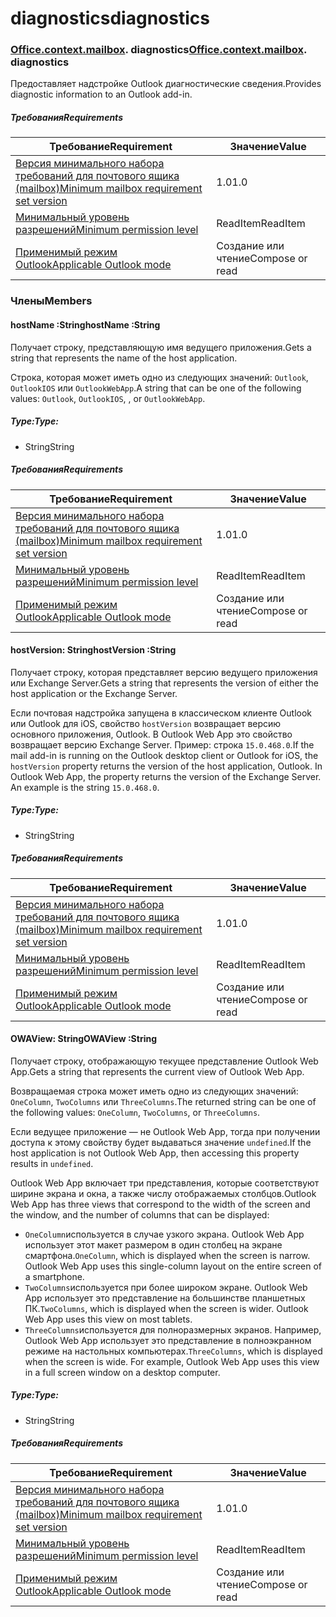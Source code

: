 
# <a name="diagnostics"></a><span data-ttu-id="e0add-101">diagnostics</span><span class="sxs-lookup"><span data-stu-id="e0add-101">diagnostics</span></span>

### <span data-ttu-id="e0add-p101">[Office](Office.md)[.context](Office.context.md)[.mailbox](Office.context.mailbox.md). diagnostics</span><span class="sxs-lookup"><span data-stu-id="e0add-p101">[Office](Office.md)[.context](Office.context.md)[.mailbox](Office.context.mailbox.md). diagnostics</span></span>

<span data-ttu-id="e0add-104">Предоставляет надстройке Outlook диагностические сведения.</span><span class="sxs-lookup"><span data-stu-id="e0add-104">Provides diagnostic information to an Outlook add-in.</span></span>

##### <a name="requirements"></a><span data-ttu-id="e0add-105">Требования</span><span class="sxs-lookup"><span data-stu-id="e0add-105">Requirements</span></span>

|<span data-ttu-id="e0add-106">Требование</span><span class="sxs-lookup"><span data-stu-id="e0add-106">Requirement</span></span>| <span data-ttu-id="e0add-107">Значение</span><span class="sxs-lookup"><span data-stu-id="e0add-107">Value</span></span>|
|---|---|
|[<span data-ttu-id="e0add-108">Версия минимального набора требований для почтового ящика (mailbox)</span><span class="sxs-lookup"><span data-stu-id="e0add-108">Minimum mailbox requirement set version</span></span>](/javascript/office/requirement-sets/outlook-api-requirement-sets)| <span data-ttu-id="e0add-109">1.0</span><span class="sxs-lookup"><span data-stu-id="e0add-109">1.0</span></span>|
|[<span data-ttu-id="e0add-110">Минимальный уровень разрешений</span><span class="sxs-lookup"><span data-stu-id="e0add-110">Minimum permission level</span></span>](https://docs.microsoft.com/outlook/add-ins/understanding-outlook-add-in-permissions)| <span data-ttu-id="e0add-111">ReadItem</span><span class="sxs-lookup"><span data-stu-id="e0add-111">ReadItem</span></span>|
|[<span data-ttu-id="e0add-112">Применимый режим Outlook</span><span class="sxs-lookup"><span data-stu-id="e0add-112">Applicable Outlook mode</span></span>](https://docs.microsoft.com/outlook/add-ins/#extension-points)| <span data-ttu-id="e0add-113">Создание или чтение</span><span class="sxs-lookup"><span data-stu-id="e0add-113">Compose or read</span></span>|

### <a name="members"></a><span data-ttu-id="e0add-114">Члены</span><span class="sxs-lookup"><span data-stu-id="e0add-114">Members</span></span>

####  <a name="hostname-string"></a><span data-ttu-id="e0add-115">hostName :String</span><span class="sxs-lookup"><span data-stu-id="e0add-115">hostName :String</span></span>

<span data-ttu-id="e0add-116">Получает строку, представляющую имя ведущего приложения.</span><span class="sxs-lookup"><span data-stu-id="e0add-116">Gets a string that represents the name of the host application.</span></span>

<span data-ttu-id="e0add-117">Строка, которая может иметь одно из следующих значений: `Outlook`, `OutlookIOS` или `OutlookWebApp`.</span><span class="sxs-lookup"><span data-stu-id="e0add-117">A string that can be one of the following values: `Outlook`, `OutlookIOS`, , or `OutlookWebApp`.</span></span>

##### <a name="type"></a><span data-ttu-id="e0add-118">Type:</span><span class="sxs-lookup"><span data-stu-id="e0add-118">Type:</span></span>

*   <span data-ttu-id="e0add-119">String</span><span class="sxs-lookup"><span data-stu-id="e0add-119">String</span></span>

##### <a name="requirements"></a><span data-ttu-id="e0add-120">Требования</span><span class="sxs-lookup"><span data-stu-id="e0add-120">Requirements</span></span>

|<span data-ttu-id="e0add-121">Требование</span><span class="sxs-lookup"><span data-stu-id="e0add-121">Requirement</span></span>| <span data-ttu-id="e0add-122">Значение</span><span class="sxs-lookup"><span data-stu-id="e0add-122">Value</span></span>|
|---|---|
|[<span data-ttu-id="e0add-123">Версия минимального набора требований для почтового ящика (mailbox)</span><span class="sxs-lookup"><span data-stu-id="e0add-123">Minimum mailbox requirement set version</span></span>](/javascript/office/requirement-sets/outlook-api-requirement-sets)| <span data-ttu-id="e0add-124">1.0</span><span class="sxs-lookup"><span data-stu-id="e0add-124">1.0</span></span>|
|[<span data-ttu-id="e0add-125">Минимальный уровень разрешений</span><span class="sxs-lookup"><span data-stu-id="e0add-125">Minimum permission level</span></span>](https://docs.microsoft.com/outlook/add-ins/understanding-outlook-add-in-permissions)| <span data-ttu-id="e0add-126">ReadItem</span><span class="sxs-lookup"><span data-stu-id="e0add-126">ReadItem</span></span>|
|[<span data-ttu-id="e0add-127">Применимый режим Outlook</span><span class="sxs-lookup"><span data-stu-id="e0add-127">Applicable Outlook mode</span></span>](https://docs.microsoft.com/outlook/add-ins/#extension-points)| <span data-ttu-id="e0add-128">Создание или чтение</span><span class="sxs-lookup"><span data-stu-id="e0add-128">Compose or read</span></span>|

####  <a name="hostversion-string"></a><span data-ttu-id="e0add-129">hostVersion: String</span><span class="sxs-lookup"><span data-stu-id="e0add-129">hostVersion :String</span></span>

<span data-ttu-id="e0add-130">Получает строку, которая представляет версию ведущего приложения или Exchange Server.</span><span class="sxs-lookup"><span data-stu-id="e0add-130">Gets a string that represents the version of either the host application or the Exchange Server.</span></span>

<span data-ttu-id="e0add-p102">Если почтовая надстройка запущена в классическом клиенте Outlook или Outlook для iOS, свойство `hostVersion` возвращает версию основного приложения, Outlook. В Outlook Web App это свойство возвращает версию Exchange Server. Пример: строка `15.0.468.0`.</span><span class="sxs-lookup"><span data-stu-id="e0add-p102">If the mail add-in is running on the Outlook desktop client or Outlook for iOS, the `hostVersion` property returns the version of the host application, Outlook. In Outlook Web App, the property returns the version of the Exchange Server. An example is the string `15.0.468.0`.</span></span>

##### <a name="type"></a><span data-ttu-id="e0add-134">Type:</span><span class="sxs-lookup"><span data-stu-id="e0add-134">Type:</span></span>

*   <span data-ttu-id="e0add-135">String</span><span class="sxs-lookup"><span data-stu-id="e0add-135">String</span></span>

##### <a name="requirements"></a><span data-ttu-id="e0add-136">Требования</span><span class="sxs-lookup"><span data-stu-id="e0add-136">Requirements</span></span>

|<span data-ttu-id="e0add-137">Требование</span><span class="sxs-lookup"><span data-stu-id="e0add-137">Requirement</span></span>| <span data-ttu-id="e0add-138">Значение</span><span class="sxs-lookup"><span data-stu-id="e0add-138">Value</span></span>|
|---|---|
|[<span data-ttu-id="e0add-139">Версия минимального набора требований для почтового ящика (mailbox)</span><span class="sxs-lookup"><span data-stu-id="e0add-139">Minimum mailbox requirement set version</span></span>](/javascript/office/requirement-sets/outlook-api-requirement-sets)| <span data-ttu-id="e0add-140">1.0</span><span class="sxs-lookup"><span data-stu-id="e0add-140">1.0</span></span>|
|[<span data-ttu-id="e0add-141">Минимальный уровень разрешений</span><span class="sxs-lookup"><span data-stu-id="e0add-141">Minimum permission level</span></span>](https://docs.microsoft.com/outlook/add-ins/understanding-outlook-add-in-permissions)| <span data-ttu-id="e0add-142">ReadItem</span><span class="sxs-lookup"><span data-stu-id="e0add-142">ReadItem</span></span>|
|[<span data-ttu-id="e0add-143">Применимый режим Outlook</span><span class="sxs-lookup"><span data-stu-id="e0add-143">Applicable Outlook mode</span></span>](https://docs.microsoft.com/outlook/add-ins/#extension-points)| <span data-ttu-id="e0add-144">Создание или чтение</span><span class="sxs-lookup"><span data-stu-id="e0add-144">Compose or read</span></span>|

####  <a name="owaview-string"></a><span data-ttu-id="e0add-145">OWAView: String</span><span class="sxs-lookup"><span data-stu-id="e0add-145">OWAView :String</span></span>

<span data-ttu-id="e0add-146">Получает строку, отображающую текущее представление Outlook Web App.</span><span class="sxs-lookup"><span data-stu-id="e0add-146">Gets a string that represents the current view of Outlook Web App.</span></span>

<span data-ttu-id="e0add-147">Возвращаемая строка может иметь одно из следующих значений: `OneColumn`, `TwoColumns` или `ThreeColumns`.</span><span class="sxs-lookup"><span data-stu-id="e0add-147">The returned string can be one of the following values: `OneColumn`, `TwoColumns`, or `ThreeColumns`.</span></span>

<span data-ttu-id="e0add-148">Если ведущее приложение — не Outlook Web App, тогда при получении доступа к этому свойству будет выдаваться значение `undefined`.</span><span class="sxs-lookup"><span data-stu-id="e0add-148">If the host application is not Outlook Web App, then accessing this property results in `undefined`.</span></span>

<span data-ttu-id="e0add-149">Outlook Web App включает три представления, которые соответствуют ширине экрана и окна, а также числу отображаемых столбцов.</span><span class="sxs-lookup"><span data-stu-id="e0add-149">Outlook Web App has three views that correspond to the width of the screen and the window, and the number of columns that can be displayed:</span></span>

*   <span data-ttu-id="e0add-p103">`OneColumn`используется в случае узкого экрана. Outlook Web App использует этот макет размером в один столбец на экране смартфона.</span><span class="sxs-lookup"><span data-stu-id="e0add-p103">`OneColumn`, which is displayed when the screen is narrow. Outlook Web App uses this single-column layout on the entire screen of a smartphone.</span></span>
*   <span data-ttu-id="e0add-p104">`TwoColumns`используется при более широком экране. Outlook Web App использует это представление на большинстве планшетных ПК.</span><span class="sxs-lookup"><span data-stu-id="e0add-p104">`TwoColumns`, which is displayed when the screen is wider. Outlook Web App uses this view on most tablets.</span></span>
*   <span data-ttu-id="e0add-p105">`ThreeColumns`используется для полноразмерных экранов. Например, Outlook Web App использует это представление в полноэкранном режиме на настольных компьютерах.</span><span class="sxs-lookup"><span data-stu-id="e0add-p105">`ThreeColumns`, which is displayed when the screen is wide. For example, Outlook Web App uses this view in a full screen window on a desktop computer.</span></span>

##### <a name="type"></a><span data-ttu-id="e0add-156">Type:</span><span class="sxs-lookup"><span data-stu-id="e0add-156">Type:</span></span>

*   <span data-ttu-id="e0add-157">String</span><span class="sxs-lookup"><span data-stu-id="e0add-157">String</span></span>

##### <a name="requirements"></a><span data-ttu-id="e0add-158">Требования</span><span class="sxs-lookup"><span data-stu-id="e0add-158">Requirements</span></span>

|<span data-ttu-id="e0add-159">Требование</span><span class="sxs-lookup"><span data-stu-id="e0add-159">Requirement</span></span>| <span data-ttu-id="e0add-160">Значение</span><span class="sxs-lookup"><span data-stu-id="e0add-160">Value</span></span>|
|---|---|
|[<span data-ttu-id="e0add-161">Версия минимального набора требований для почтового ящика (mailbox)</span><span class="sxs-lookup"><span data-stu-id="e0add-161">Minimum mailbox requirement set version</span></span>](/javascript/office/requirement-sets/outlook-api-requirement-sets)| <span data-ttu-id="e0add-162">1.0</span><span class="sxs-lookup"><span data-stu-id="e0add-162">1.0</span></span>|
|[<span data-ttu-id="e0add-163">Минимальный уровень разрешений</span><span class="sxs-lookup"><span data-stu-id="e0add-163">Minimum permission level</span></span>](https://docs.microsoft.com/outlook/add-ins/understanding-outlook-add-in-permissions)| <span data-ttu-id="e0add-164">ReadItem</span><span class="sxs-lookup"><span data-stu-id="e0add-164">ReadItem</span></span>|
|[<span data-ttu-id="e0add-165">Применимый режим Outlook</span><span class="sxs-lookup"><span data-stu-id="e0add-165">Applicable Outlook mode</span></span>](https://docs.microsoft.com/outlook/add-ins/#extension-points)| <span data-ttu-id="e0add-166">Создание или чтение</span><span class="sxs-lookup"><span data-stu-id="e0add-166">Compose or read</span></span>|